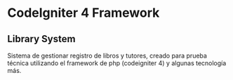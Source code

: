# CodeIgniter 4 Framework

## Library System

Sistema de gestionar registro de libros y tutores, creado para prueba técnica utilizando el framework de php (codeigniter 4) y algunas tecnología más.
